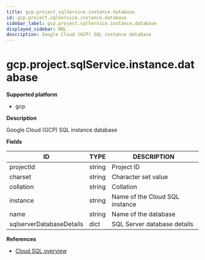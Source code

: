 ```yaml
---
title: gcp.project.sqlService.instance.database
id: gcp.project.sqlService.instance.database
sidebar_label: gcp.project.sqlService.instance.database
displayed_sidebar: MQL
description: Google Cloud (GCP) SQL instance database
---
```


# gcp.project.sqlService.instance.database

**Supported platform**

- gcp

**Description**

Google Cloud (GCP) SQL instance database

**Fields**

| ID                       | TYPE   | DESCRIPTION                    |
| ------------------------ | ------ | ------------------------------ |
| projectId                | string | Project ID                     |
| charset                  | string | Character set value            |
| collation                | string | Collation                      |
| instance                 | string | Name of the Cloud SQL instance |
| name                     | string | Name of the database           |
| sqlserverDatabaseDetails | dict   | SQL Server database details    |

**References**

- [Cloud SQL overview](https://cloud.google.com/sql/docs/introduction)
